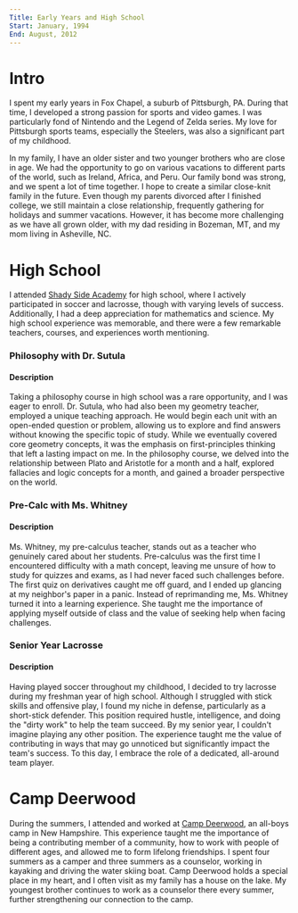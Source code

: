 ```yaml
---
Title: Early Years and High School
Start: January, 1994
End: August, 2012
---
```



# Intro


I spent my early years in Fox Chapel, a suburb of Pittsburgh, PA. During that time, I developed a strong passion for sports and video games. I was particularly fond of Nintendo and the Legend of Zelda series. My love for Pittsburgh sports teams, especially the Steelers, was also a significant part of my childhood.

In my family, I have an older sister and two younger brothers who are close in age. We had the opportunity to go on various vacations to different parts of the world, such as Ireland, Africa, and Peru. Our family bond was strong, and we spent a lot of time together. I hope to create a similar close-knit family in the future. Even though my parents divorced after I finished college, we still maintain a close relationship, frequently gathering for holidays and summer vacations. However, it has become more challenging as we have all grown older, with my dad residing in Bozeman, MT, and my mom living in Asheville, NC.


# High School


I attended [Shady Side Academy](https://www.shadysideacademy.org/) for high school, where I actively participated in soccer and lacrosse, though with varying levels of success. Additionally, I had a deep appreciation for mathematics and science. My high school experience was memorable, and there were a few remarkable teachers, courses, and experiences worth mentioning.

### Philosophy with Dr. Sutula
#### Description
Taking a philosophy course in high school was a rare opportunity, and I was eager to enroll. Dr. Sutula, who had also been my geometry teacher, employed a unique teaching approach. He would begin each unit with an open-ended question or problem, allowing us to explore and find answers without knowing the specific topic of study. While we eventually covered core geometry concepts, it was the emphasis on first-principles thinking that left a lasting impact on me. In the philosophy course, we delved into the relationship between Plato and Aristotle for a month and a half, explored fallacies and logic concepts for a month, and gained a broader perspective on the world.

### Pre-Calc with Ms. Whitney
#### Description
Ms. Whitney, my pre-calculus teacher, stands out as a teacher who genuinely cared about her students. Pre-calculus was the first time I encountered difficulty with a math concept, leaving me unsure of how to study for quizzes and exams, as I had never faced such challenges before. The first quiz on derivatives caught me off guard, and I ended up glancing at my neighbor's paper in a panic. Instead of reprimanding me, Ms. Whitney turned it into a learning experience. She taught me the importance of applying myself outside of class and the value of seeking help when facing challenges.

### Senior Year Lacrosse
#### Description
Having played soccer throughout my childhood, I decided to try lacrosse during my freshman year of high school. Although I struggled with stick skills and offensive play, I found my niche in defense, particularly as a short-stick defender. This position required hustle, intelligence, and doing the "dirty work" to help the team succeed. By my senior year, I couldn't imagine playing any other position. The experience taught me the value of contributing in ways that may go unnoticed but significantly impact the team's success. To this day, I embrace the role of a dedicated, all-around team player.


# Camp Deerwood


During the summers, I attended and worked at [Camp Deerwood](https://campdeerwood.com/), an all-boys camp in New Hampshire. This experience taught me the importance of being a contributing member of a community, how to work with people of different ages, and allowed me to form lifelong friendships. I spent four summers as a camper and three summers as a counselor, working in kayaking and driving the water skiing boat. Camp Deerwood holds a special place in my heart, and I often visit as my family has a house on the lake. My youngest brother continues to work as a counselor there every summer, further strengthening our connection to the camp.